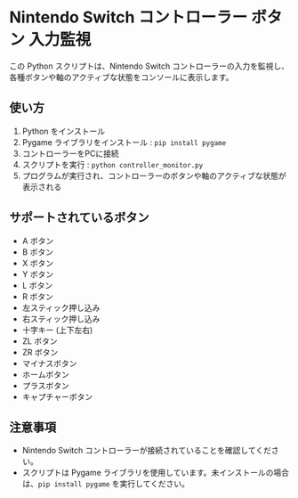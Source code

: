 # Nintendo Switch コントローラー ボタン 入力監視

この Python スクリプトは、Nintendo Switch コントローラーの入力を監視し、各種ボタンや軸のアクティブな状態をコンソールに表示します。

## 使い方

1. Python をインストール
2. Pygame ライブラリをインストール : `pip install pygame`
3. コントローラーをPCに接続
4. スクリプトを実行 :  `python controller_monitor.py`
5. プログラムが実行され、コントローラーのボタンや軸のアクティブな状態が表示される

## サポートされているボタン

- A ボタン
- B ボタン
- X ボタン
- Y ボタン
- L ボタン
- R ボタン
- 左スティック押し込み
- 右スティック押し込み
- 十字キー (上下左右)
- ZL ボタン
- ZR ボタン
- マイナスボタン
- ホームボタン
- プラスボタン
- キャプチャーボタン

## 注意事項

- Nintendo Switch コントローラーが接続されていることを確認してください。
- スクリプトは Pygame ライブラリを使用しています。未インストールの場合は、`pip install pygame` を実行してください。


